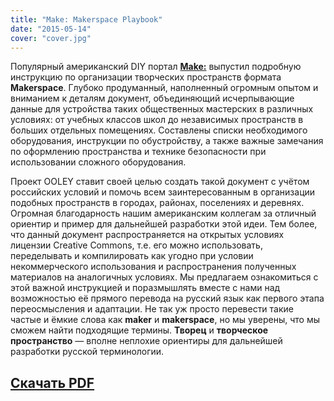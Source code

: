 ```yaml
---
title: "Make: Makerspace Playbook"
date: "2015-05-14"
cover: "cover.jpg"
---
```


Популярный американский DIY портал **[Make:](http://makezine.com/)** выпустил подробную инструкцию по организации творческих пространств формата **Makerspace**. Глубоко продуманный, наполненный огромным опытом и вниманием к деталям документ, объединяющий исчерпывающие данные для устройства таких общественных мастерских в различных условиях: от учебных классов школ до независимых пространств в больших отдельных помещениях. Составлены списки необходимого оборудования, инструкции по обустройству, а также важные замечания по оформлению пространства и технике безопасности при использовании сложного оборудования.

Проект OOLEY ставит своей целью создать такой документ с учётом российских условий и помочь всем заинтересованным в организации подобных пространств в городах, районах, поселениях и деревнях. Огромная благодарность нашим американским коллегам за отличный ориентир и пример для дальнейшей разработки этой идеи. Тем более, что данный документ распространяется на открытых условиях лицензии Creative Commons, т.е. его можно использовать, переделывать и компилировать как угодно при условии некоммерческого использования и распространения полученных материалов на аналогичных условиях. Мы предлагаем ознакомиться с этой важной инструкцией и поразмышлять вместе с нами над возможностью её прямого перевода на русский язык как первого этапа переосмысления и адаптации. Не так уж просто перевести такие частые и ёмкие слова как **maker** и **makerspace**, но мы уверены, что мы сможем найти подходящие термины. **Творец** и **творческое пространство** — вполне неплохие ориентиры для дальнейшей разработки русской терминологии.

## [Скачать PDF](/pdf/Makerspace-Playbook-Feb-2013.pdf)

